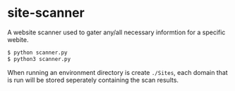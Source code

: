 # site-scanner
A website scanner used to gater any/all necessary informtion for a specific webite.

```bash
$ python scanner.py
$ python3 scanner.py
```

When running an environment directory is create `./Sites`, each domain that is run will be stored seperately containing the scan results.

